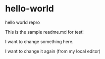 # hello-world
hello world repro

This is the sample readme.md for test!

I want to change something here.

I want to change it again (from my local editor)